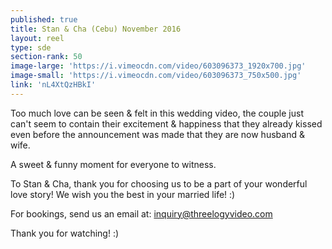 ```yaml
---
published: true
title: Stan & Cha (Cebu) November 2016
layout: reel
type: sde
section-rank: 50
image-large: 'https://i.vimeocdn.com/video/603096373_1920x700.jpg'
image-small: 'https://i.vimeocdn.com/video/603096373_750x500.jpg'
link: 'nL4XtQzHBkI'
---
```

Too much love can be seen & felt in this wedding video, the couple just can't seem to contain their excitement & happiness that they already kissed even before the announcement was made that they are now husband & wife.

A sweet & funny moment for everyone to witness.

To Stan & Cha, thank you for choosing us to be a part of your wonderful love story!
We wish you the best in your married life! :)

For bookings, send us an email at: inquiry@threelogyvideo.com

Thank you for watching! :)
